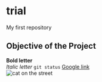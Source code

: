 # trial
My first repository
## Objective of the Project
**Bold letter** <br/>
*Italic letter*
`git status`
[Google link](http:/www.google.com) <br/>
![cat on the street](https://github.com/sozy20/trial/blob/master/download%20(10).jpg)
